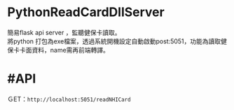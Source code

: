 # PythonReadCardDllServer
簡易flask api server ，監聽健保卡讀取。  
將python 打包為exe檔案，透過系統開機設定自動啟動post:5051，功能為讀取健保卡卡面資料，name需再前端轉譯。

# #API
ＧET：```http://localhost:5051/readNHICard``` 
